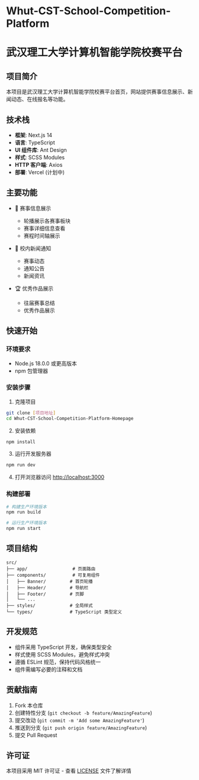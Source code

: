 # Whut-CST-School-Competition-Platform

# 武汉理工大学计算机智能学院校赛平台

## 项目简介

本项目是武汉理工大学计算机智能学院校赛平台首页，网站提供赛事信息展示、新闻动态、在线报名等功能。

## 技术栈

- **框架**: Next.js 14
- **语言**: TypeScript
- **UI 组件库**: Ant Design
- **样式**: SCSS Modules
- **HTTP 客户端**: Axios
- **部署**: Vercel (计划中)

## 主要功能

- 🎯 赛事信息展示
  - 轮播展示各赛事板块
  - 赛事详细信息查看
  - 赛程时间轴展示

- 📢 校内新闻通知
  - 赛事动态
  - 通知公告
  - 新闻资讯

- 🏆 优秀作品展示
  - 往届赛事总结
  - 优秀作品展示

## 快速开始

### 环境要求

- Node.js 18.0.0 或更高版本
- npm 包管理器

### 安装步骤

1. 克隆项目
```bash
git clone [项目地址]
cd Whut-CST-School-Competition-Platform-Homepage
```

2. 安装依赖
```bash
npm install
```

3. 运行开发服务器
```bash
npm run dev
```

4. 打开浏览器访问 [http://localhost:3000](http://localhost:3000)

### 构建部署

```bash
# 构建生产环境版本
npm run build

# 运行生产环境版本
npm run start
```

## 项目结构

```
src/
├── app/                 # 页面路由
├── components/          # 可复用组件
│   ├── Banner/         # 首页轮播
│   ├── Header/         # 导航栏
│   ├── Footer/         # 页脚
│   └── ...
├── styles/             # 全局样式
└── types/              # TypeScript 类型定义
```

## 开发规范

- 组件采用 TypeScript 开发，确保类型安全
- 样式使用 SCSS Modules，避免样式冲突
- 遵循 ESLint 规范，保持代码风格统一
- 组件需编写必要的注释和文档

## 贡献指南

1. Fork 本仓库
2. 创建特性分支 (`git checkout -b feature/AmazingFeature`)
3. 提交改动 (`git commit -m 'Add some AmazingFeature'`)
4. 推送到分支 (`git push origin feature/AmazingFeature`)
5. 提交 Pull Request


## 许可证

本项目采用 MIT 许可证 - 查看 [LICENSE](LICENSE) 文件了解详情
